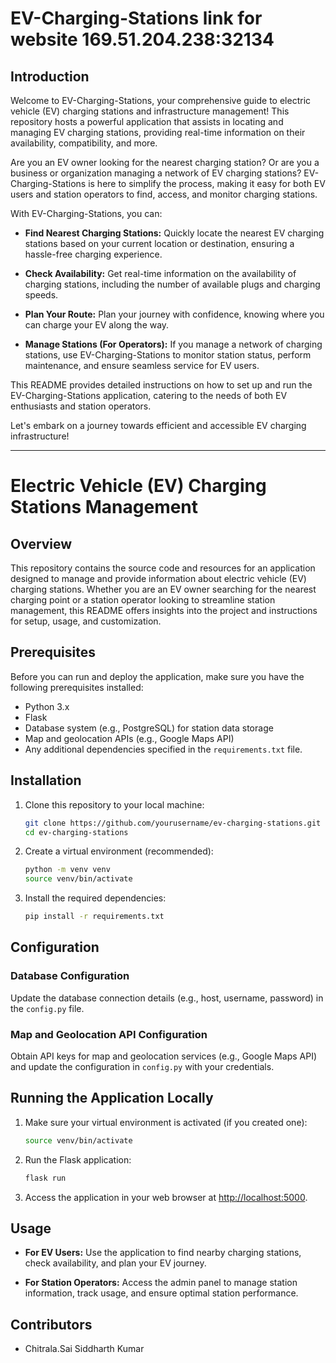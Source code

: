# EV-Charging-Stations    link for website 	169.51.204.238:32134

## Introduction

Welcome to EV-Charging-Stations, your comprehensive guide to electric vehicle (EV) charging stations and infrastructure management! This repository hosts a powerful application that assists in locating and managing EV charging stations, providing real-time information on their availability, compatibility, and more.

Are you an EV owner looking for the nearest charging station? Or are you a business or organization managing a network of EV charging stations? EV-Charging-Stations is here to simplify the process, making it easy for both EV users and station operators to find, access, and monitor charging stations.

With EV-Charging-Stations, you can:

- **Find Nearest Charging Stations:** Quickly locate the nearest EV charging stations based on your current location or destination, ensuring a hassle-free charging experience.

- **Check Availability:** Get real-time information on the availability of charging stations, including the number of available plugs and charging speeds.

- **Plan Your Route:** Plan your journey with confidence, knowing where you can charge your EV along the way.

- **Manage Stations (For Operators):** If you manage a network of charging stations, use EV-Charging-Stations to monitor station status, perform maintenance, and ensure seamless service for EV users.

This README provides detailed instructions on how to set up and run the EV-Charging-Stations application, catering to the needs of both EV enthusiasts and station operators.

Let's embark on a journey towards efficient and accessible EV charging infrastructure!

---

# Electric Vehicle (EV) Charging Stations Management

## Overview

This repository contains the source code and resources for an application designed to manage and provide information about electric vehicle (EV) charging stations. Whether you are an EV owner searching for the nearest charging point or a station operator looking to streamline station management, this README offers insights into the project and instructions for setup, usage, and customization.

## Prerequisites

Before you can run and deploy the application, make sure you have the following prerequisites installed:

- Python 3.x
- Flask
- Database system (e.g., PostgreSQL) for station data storage
- Map and geolocation APIs (e.g., Google Maps API)
- Any additional dependencies specified in the `requirements.txt` file.

## Installation

1. Clone this repository to your local machine:

   ```bash
   git clone https://github.com/yourusername/ev-charging-stations.git
   cd ev-charging-stations
   ```

2. Create a virtual environment (recommended):

   ```bash
   python -m venv venv
   source venv/bin/activate
   ```

3. Install the required dependencies:

   ```bash
   pip install -r requirements.txt
   ```

## Configuration

### Database Configuration

Update the database connection details (e.g., host, username, password) in the `config.py` file.

### Map and Geolocation API Configuration

Obtain API keys for map and geolocation services (e.g., Google Maps API) and update the configuration in `config.py` with your credentials.

## Running the Application Locally

1. Make sure your virtual environment is activated (if you created one):

   ```bash
   source venv/bin/activate
   ```

2. Run the Flask application:

   ```bash
   flask run
   ```

3. Access the application in your web browser at [http://localhost:5000](http://localhost:5000).

## Usage

- **For EV Users:** Use the application to find nearby charging stations, check availability, and plan your EV journey.

- **For Station Operators:** Access the admin panel to manage station information, track usage, and ensure optimal station performance.

## Contributors

- Chitrala.Sai Siddharth Kumar

